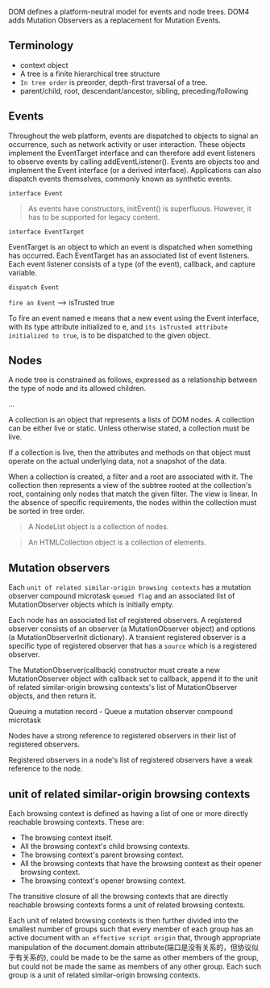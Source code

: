 DOM defines a platform-neutral model for events and node trees.
DOM4 adds Mutation Observers as a replacement for Mutation Events.

## Terminology

- context object
- A tree is a finite hierarchical tree structure
- `In tree order` is preorder, depth-first traversal of a tree.
- parent/child, root, descendant/ancestor, sibling, preceding/following

## Events

Throughout the web platform,
events are dispatched to objects to signal an occurrence, such as network activity or user interaction.
These objects implement the EventTarget interface and can therefore add event listeners to observe events by calling addEventListener().
Events are objects too and implement the Event interface (or a derived interface).
Applications can also dispatch events themselves, commonly known as synthetic events.

`interface Event`

> As events have constructors, initEvent() is superfluous.
> However, it has to be supported for legacy content.

`interface EventTarget`

EventTarget is an object to which an event is dispatched when something has occurred.
Each EventTarget has an associated list of event listeners.
Each event listener consists of a type (of the event), callback, and capture variable.

`dispatch Event`

`fire an Event` --> isTrusted true

To fire an event named e means that a new event using the Event interface,
with its type attribute initialized to e, and `its isTrusted attribute initialized to true`,
is to be dispatched to the given object.

## Nodes

A node tree is constrained as follows, expressed as a relationship between the type of node and its allowed children.

...

A collection is an object that represents a lists of DOM nodes.
A collection can be either live or static. Unless otherwise stated, a collection must be live.

If a collection is live, then the attributes and methods on that object must operate on the actual underlying data, not a snapshot of the data.

When a collection is created, a filter and a root are associated with it.
The collection then represents a view of the subtree rooted at the collection's root, containing only nodes that match the given filter.
The view is linear. In the absence of specific requirements, the nodes within the collection must be sorted in tree order.

> A NodeList object is a collection of nodes.

> An HTMLCollection object is a collection of elements.

## Mutation observers

Each `unit of related similar-origin browsing contexts` has a mutation observer compound microtask `queued flag`
and an associated list of MutationObserver objects which is initially empty.

Each node has an associated list of registered observers.
A registered observer consists of an observer (a MutationObserver object) and options (a MutationObserverInit dictionary).
A transient registered observer is a specific type of registered observer that has a `source` which is a registered observer.

The MutationObserver(callback) constructor must create a new MutationObserver object with callback set to callback,
append it to the unit of related similar-origin browsing contexts's list of MutationObserver objects, and then return it.

Queuing a mutation record
    - Queue a mutation observer compound microtask

Nodes have a strong reference to registered observers in their list of registered observers.

Registered observers in a node's list of registered observers have a weak reference to the node.

## unit of related similar-origin browsing contexts

Each browsing context is defined as having a list of one or more directly reachable browsing contexts. These are:
- The browsing context itself.
- All the browsing context's child browsing contexts.
- The browsing context's parent browsing context.
- All the browsing contexts that have the browsing context as their opener browsing context.
- The browsing context's opener browsing context.

The transitive closure of all the browsing contexts that are directly reachable browsing contexts forms a unit of related browsing contexts.

Each unit of related browsing contexts is then further divided into the smallest number of groups
such that every member of each group has an active document with `an effective script origin` that,
through appropriate manipulation of the document.domain attribute(端口是没有关系的，但协议似乎有关系的),
could be made to be the same as other members of the group,
but could not be made the same as members of any other group.
Each such group is a unit of related similar-origin browsing contexts.



